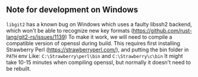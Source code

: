 ## Note for development on Windows

`libgit2` has a known bug on Windows which uses a faulty libssh2 backend, which won't be able to recognize new key
formats (https://github.com/rust-lang/git2-rs/issues/1139)
To make it work, we will need to compile a compatible version of openssl during build.
This requires first installing Strawberry Perl (https://strawberryperl.com/), and putting the bin folder in `PATH` env
Like: `C:\Strawberry\perl\bin` and `C:\Strawberry\c\bin`
It might take 10-15 minutes when compiling openssl, but normally it doesn't need to be rebuilt.